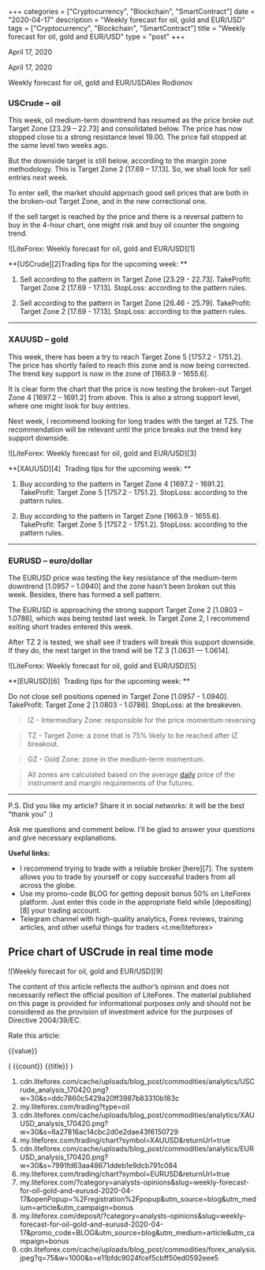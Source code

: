 +++
categories = ["Cryptocurrency", "Blockchain", "SmartContract"]
date = "2020-04-17"
description = "Weekly forecast for oil, gold and EUR/USD"
tags = ["Cryptocurrency", "Blockchain", "SmartContract"]
title = "Weekly forecast for oil, gold and EUR/USD"
type = "post"
+++

April 17, 2020

April 17, 2020

Weekly forecast for oil, gold and EUR/USDAlex Rodiоnov

###  **USCrude – oil**

This week, oil medium-term downtrend has resumed as the price broke out
Target Zone [23.29 – 22.73] and consolidated below. The price has now
stopped close to a strong resistance level 19.00. The price fall stopped
at the same level two weeks ago.

But the downside target is still below, according to the margin zone
methodology. This is Target Zone 2 [17.69 – 17.13]. So, we shall look
for sell entries next week.

To enter sell, the market should approach good sell prices that are both
in the broken-out Target Zone, and in the new correctional one.

If the sell target is reached by the price and there is a reversal
pattern to buy in the 4-hour chart, one might risk and buy oil counter
the ongoing trend.

![LiteForex: Weekly forecast for oil, gold and EUR/USD][1]



 **[USCrude][2]Trading tips for the upcoming week: **

  1. Sell according to the pattern in Target Zone [23.29 - 22.73]. TakeProfit: Target Zone 2 [17.69 - 17.13]. StopLoss: according to the pattern rules.

  2. Sell according to the pattern in Target Zone [26.46 - 25.79]. TakeProfit: Target Zone 2 [17.69 - 17.13]. StopLoss: according to the pattern rules.

* * *

###  **XAUUSD – gold**

This week, there has been a try to reach Target Zone 5 [1757.2 -
1751.2]. The price has shortly failed to reach this zone and is now
being corrected. The trend key support is now in the zone of [1663.9 -
1655.6].

It is clear form the chart that the price is now testing the broken-out
Target Zone 4 [1697.2 – 1691.2] from above. This is also a strong
support level, where one might look for buy entries.

Next week, I recommend looking for long trades with the target at TZ5.
The recommendation will be relevant until the price breaks out the trend
key support downside.

![LiteForex: Weekly forecast for oil, gold and EUR/USD][3]



 **[XAUUSD][4]  Trading tips for the upcoming week: **

  1. Buy according to the pattern in Target Zone 4 [1697.2 - 1691.2]. TakeProfit: Target Zone 5 [1757.2 - 1751.2]. StopLoss: according to the pattern rules.

  2. Buy according to the pattern in Target Zone [1663.9 - 1655.6]. TakeProfit: Target Zone 5 [1757.2 - 1751.2]. StopLoss: according to the pattern rules.

* * *

###  **EURUSD – euro/dollar**

The EURUSD price was testing the key resistance of the medium-term
downtrend [1.0957 – 1.0940] and the zone hasn’t been broken out this
week. Besides, there has formed a sell pattern.

The EURUSD is approaching the strong support Target Zone 2 [1.0803 –
1.0786], which was being tested last week. In Target Zone 2, I recommend
exiting short trades entered this week.

After TZ 2 is tested, we shall see if traders will break this support
downside. If they do, the next target in the trend will be TZ 3 [1.0631
— 1.0614].

![LiteForex: Weekly forecast for oil, gold and EUR/USD][5]



 **[EURUSD][6]  Trading tips for the upcoming week: **

Do not close sell positions opened in Target Zone [1.0957 - 1.0940].
TakeProfit: Target Zone 2 [1.0803 - 1.0786]. StopLoss: at the breakeven.

> IZ - Intermediary Zone: responsible for the price momentum reversing

>

> TZ - Target Zone: a zone that is 75% likely to be reached after IZ
breakout.

>

> GZ - Gold Zone: zone in the medium-term momentum.

>

> All zones are calculated based on the average [daily](https://www.fintecher.org/2020/03/03/forex-trading-daily-strategy/) price of the
instrument and margin requirements of the futures.

* * *

P.S. Did you like my article? Share it in social networks: it will be
the best “thank you" :)

Ask me questions and comment below. I’ll be glad to answer your
questions and give necessary explanations.

 **Useful links:**

  * I recommend trying to trade with a reliable broker [here][7]. The system allows you to trade by yourself or copy successful traders from all across the globe.
  * Use my promo-code BLOG for getting deposit bonus 50% on LiteForex platform. Just enter this code in the appropriate field while [depositing][8] your trading account.
  * Telegram channel with high-quality analytics, Forex reviews, training articles, and other useful things for traders <t.me/liteforex>

## Price chart of USCrude in real time mode

![Weekly forecast for oil, gold and EUR/USD][9]

The content of this article reflects the author’s opinion and does not
necessarily reflect the official position of LiteForex. The material
published on this page is provided for informational purposes only and
should not be considered as the provision of investment advice for the
purposes of Directive 2004/39/EC.

Rate this article:

{{value}}

( {{count}} {{title}} )

   1. cdn.liteforex.com/cache/uploads/blog_post/commodities/analytics/USCrude_analysis_170420.png?w=30&s=ddc7860c5429a20ff3987b83310b183c
   2. my.liteforex.com/trading?type=oil
   3. cdn.liteforex.com/cache/uploads/blog_post/commodities/analytics/XAUUSD_analysis_170420.png?w=30&s=6a27816ac14cbc2d0e2dae43f6150729
   4. my.liteforex.com/trading/chart?symbol=XAUUSD&returnUrl=true
   5. cdn.liteforex.com/cache/uploads/blog_post/commodities/analytics/EURUSD_analysis_170420.png?w=30&s=7991fd63aa48671ddeb1e9dcb791c084
   6. my.liteforex.com/trading/chart?symbol=EURUSD&returnUrl=true
   7. my.liteforex.com/?category=analysts-opinions&slug=weekly-forecast-for-oil-gold-and-eurusd-2020-04-17&openPopup=%2Fregistration%2Fpopup&utm_source=blog&utm_medium=article&utm_campaign=bonus
   8. my.liteforex.com/deposit/?category=analysts-opinions&slug=weekly-forecast-for-oil-gold-and-eurusd-2020-04-17&promo_code=BLOG&utm_source=blog&utm_medium=article&utm_campaign=bonus
   9. cdn.liteforex.com/cache/uploads/blog_post/commodities/forex_analysis.jpeg?q=75&w=1000&s=e11bfdc9024fcef5cbff50ed0592eee5